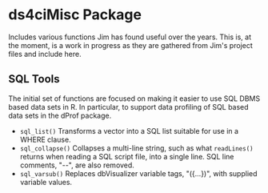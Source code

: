 
<!-- README.md is generated from README.Rmd. Please edit that file -->
ds4ciMisc Package
=================

Includes various functions Jim has found useful over the years. This is, at the moment, is a work in progress as they are gathered from Jim's project files and include here.

SQL Tools
---------

The initial set of functions are focused on making it easier to use SQL DBMS based data sets in R. In particular, to support data profiling of SQL based data sets in the dProf package.

-   `sql_list()` Transforms a vector into a SQL list suitable for use in a WHERE clause.
-   `sql_collapse()` Collapses a multi-line string, such as what `readLines()` returns when reading a SQL script file, into a single line. SQL line comments, "--", are also removed.
-   `sql_varsub()` Replaces dbVisualizer variable tags, "\({...}\)", with supplied variable values.
